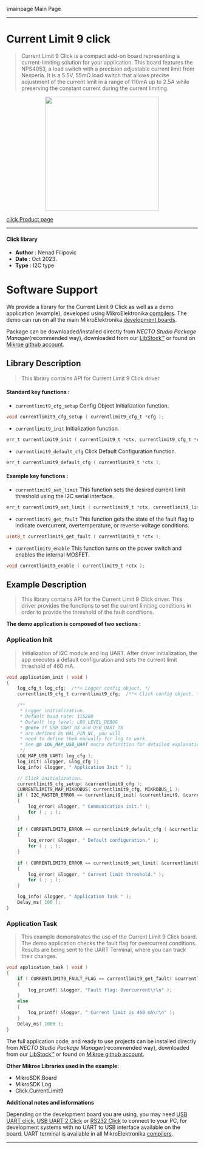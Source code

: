 \mainpage Main Page

---
# Current Limit 9 click

> Current Limit 9 Click is a compact add-on board representing a current-limiting solution for your application. This board features the NPS4053, a load switch with a precision adjustable current limit from Nexperia. It is a 5.5V, 55mΩ load switch that allows precise adjustment of the current limit in a range of 110mA up to 2.5A while preserving the constant current during the current limiting.

<p align="center">
  <img src="https://download.mikroe.com/images/click_for_ide/currentlimit9_click.png" height=300px>
</p>

[click Product page](https://www.mikroe.com/current-limit-9-click)

---


#### Click library

- **Author**        : Nenad Filipovic
- **Date**          : Oct 2023.
- **Type**          : I2C type


# Software Support

We provide a library for the Current Limit 9 Click
as well as a demo application (example), developed using MikroElektronika
[compilers](https://www.mikroe.com/necto-studio).
The demo can run on all the main MikroElektronika [development boards](https://www.mikroe.com/development-boards).

Package can be downloaded/installed directly from *NECTO Studio Package Manager*(recommended way), downloaded from our [LibStock&trade;](https://libstock.mikroe.com) or found on [Mikroe github account](https://github.com/MikroElektronika/mikrosdk_click_v2/tree/master/clicks).

## Library Description

> This library contains API for Current Limit 9 Click driver.

#### Standard key functions :

- `currentlimit9_cfg_setup` Config Object Initialization function.
```c
void currentlimit9_cfg_setup ( currentlimit9_cfg_t *cfg );
```

- `currentlimit9_init` Initialization function.
```c
err_t currentlimit9_init ( currentlimit9_t *ctx, currentlimit9_cfg_t *cfg );
```

- `currentlimit9_default_cfg` Click Default Configuration function.
```c
err_t currentlimit9_default_cfg ( currentlimit9_t *ctx );
```

#### Example key functions :

- `currentlimit9_set_limit` This function sets the desired current limit threshold using the I2C serial interface.
```c
err_t currentlimit9_set_limit ( currentlimit9_t *ctx, currentlimit9_limit_t current_limit );
```

- `currentlimit9_get_fault` This function gets the state of the fault flag to indicate overcurrent, overtemperature, or reverse-voltage conditions.
```c
uint8_t currentlimit9_get_fault ( currentlimit9_t *ctx );
```

- `currentlimit9_enable` This function turns on the power switch and enables the internal MOSFET.
```c
void currentlimit9_enable ( currentlimit9_t *ctx );
```

## Example Description

> This library contains API for the Current Limit 9 Click driver.
> This driver provides the functions to set the current limiting conditions 
> in order to provide the threshold of the fault conditions.

**The demo application is composed of two sections :**

### Application Init

> Initialization of I2C module and log UART.
> After driver initialization, the app executes a default configuration
> and sets the current limit threshold of 460 mA.

```c
void application_init ( void ) 
{
    log_cfg_t log_cfg;  /**< Logger config object. */
    currentlimit9_cfg_t currentlimit9_cfg;  /**< Click config object. */

    /** 
     * Logger initialization.
     * Default baud rate: 115200
     * Default log level: LOG_LEVEL_DEBUG
     * @note If USB_UART_RX and USB_UART_TX 
     * are defined as HAL_PIN_NC, you will 
     * need to define them manually for log to work. 
     * See @b LOG_MAP_USB_UART macro definition for detailed explanation.
     */
    LOG_MAP_USB_UART( log_cfg );
    log_init( &logger, &log_cfg );
    log_info( &logger, " Application Init " );

    // Click initialization.
    currentlimit9_cfg_setup( &currentlimit9_cfg );
    CURRENTLIMIT9_MAP_MIKROBUS( currentlimit9_cfg, MIKROBUS_1 );
    if ( I2C_MASTER_ERROR == currentlimit9_init( &currentlimit9, &currentlimit9_cfg ) ) 
    {
        log_error( &logger, " Communication init." );
        for ( ; ; );
    }
    
    if ( CURRENTLIMIT9_ERROR == currentlimit9_default_cfg ( &currentlimit9 ) )
    {
        log_error( &logger, " Default configuration." );
        for ( ; ; );
    }
    
    if ( CURRENTLIMIT9_ERROR == currentlimit9_set_limit( &currentlimit9, CURRENTLIMIT9_LIMIT_0_46_A ) )
    {
        log_error( &logger, " Current limit threshold." );
        for ( ; ; );
    }

    log_info( &logger, " Application Task " );
    Delay_ms( 100 );
}
```

### Application Task

> This example demonstrates the use of the Current Limit 9 Click board. 
> The demo application checks the fault flag for overcurrent conditions.
> Results are being sent to the UART Terminal, where you can track their changes.

```c
void application_task ( void ) 
{
    if ( CURRENTLIMIT9_FAULT_FLAG == currentlimit9_get_fault( &currentlimit9 ) )
    {
        log_printf( &logger, "Fault flag: Overcurrent\r\n" );
    }
    else
    {
        log_printf( &logger, " Current limit is 460 mA\r\n" );
    }
    Delay_ms( 1000 );
}
```

The full application code, and ready to use projects can be installed directly from *NECTO Studio Package Manager*(recommended way), downloaded from our [LibStock&trade;](https://libstock.mikroe.com) or found on [Mikroe github account](https://github.com/MikroElektronika/mikrosdk_click_v2/tree/master/clicks).

**Other Mikroe Libraries used in the example:**

- MikroSDK.Board
- MikroSDK.Log
- Click.CurrentLimit9

**Additional notes and informations**

Depending on the development board you are using, you may need
[USB UART click](https://www.mikroe.com/usb-uart-click),
[USB UART 2 Click](https://www.mikroe.com/usb-uart-2-click) or
[RS232 Click](https://www.mikroe.com/rs232-click) to connect to your PC, for
development systems with no UART to USB interface available on the board. UART
terminal is available in all MikroElektronika
[compilers](https://shop.mikroe.com/compilers).

---
